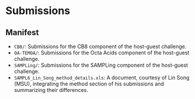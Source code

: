 # Submissions

## Manifest

- `CB8/`: Submissions for the CB8 component of the host-guest challenge.
- `OA-TEMOA/`: Submissions for the Octa Acids component of the host-guest challenge.
- `SAMPLing/`: Submissions for the SAMPLing component of the host-guest challenge.
- `SAMPL6_Lin_Song_method_details.xls`: A document, courtesy of Lin Song (MSU), integrating the method section of his
submissions and summarizing their differences.
